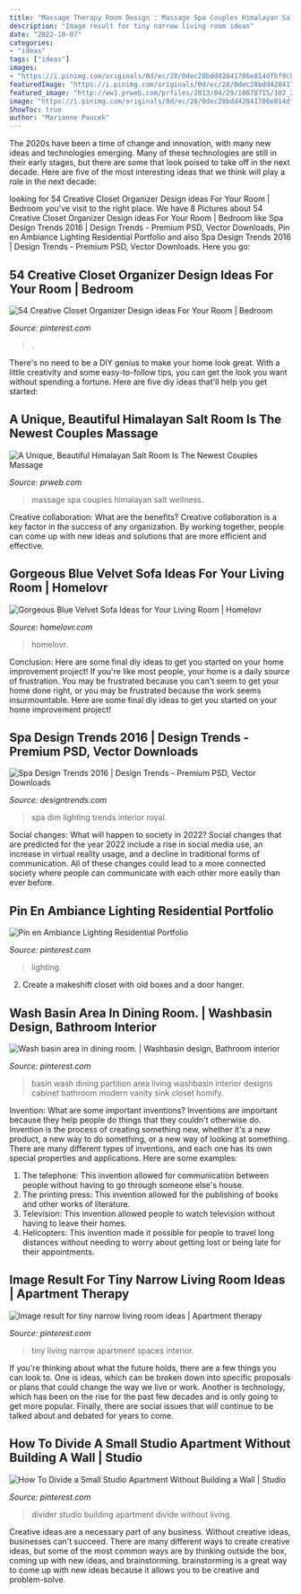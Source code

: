 ```yaml
---
title: "Massage Therapy Room Design : Massage Spa Couples Himalayan Salt Wellness"
description: "Image result for tiny narrow living room ideas"
date: "2022-10-07"
categories:
- "ideas"
tags: ["ideas"]
images:
- "https://i.pinimg.com/originals/0d/ec/28/0dec28bdd42841706e814dfbf9c87e8a.jpg"
featuredImage: "https://i.pinimg.com/originals/0d/ec/28/0dec28bdd42841706e814dfbf9c87e8a.jpg"
featured_image: "http://ww1.prweb.com/prfiles/2013/04/29/10678715/102_2316.JPG"
image: "https://i.pinimg.com/originals/0d/ec/28/0dec28bdd42841706e814dfbf9c87e8a.jpg"
ShowToc: true
author: "Marianne Paucek"
---
```



The 2020s have been a time of change and innovation, with many new ideas and technologies emerging. Many of these technologies are still in their early stages, but there are some that look poised to take off in the next decade. Here are five of the most interesting ideas that we think will play a role in the next decade:

	

		
looking for 54 Creative Closet Organizer Design ideas For Your Room | Bedroom you've visit to the right place. We have 8 Pictures about 54 Creative Closet Organizer Design ideas For Your Room | Bedroom like Spa Design Trends 2016 | Design Trends - Premium PSD, Vector Downloads, Pin en Ambiance Lighting Residential Portfolio and also Spa Design Trends 2016 | Design Trends - Premium PSD, Vector Downloads. Here you go:
		
    
## 54 Creative Closet Organizer Design Ideas For Your Room | Bedroom

<img loading=lazy src="https://i.pinimg.com/736x/44/55/8c/44558c3608e7a19d8fe362e904ddb50e.jpg" onerror="this.onerror=null;this.src='https://tse1.mm.bing.net/th?id=OIP.Vg5i8eHUkqqvlHHMA4RrfwHaLF&amp;pid=15.1';" alt="54 Creative Closet Organizer Design ideas For Your Room | Bedroom">

_Source: pinterest.com_

>. 

	

There's no need to be a DIY genius to make your home look great. With a little creativity and some easy-to-follow tips, you can get the look you want without spending a fortune. Here are five diy ideas that'll help you get started:  

    
## A Unique, Beautiful Himalayan Salt Room Is The Newest Couples Massage

<img loading=lazy src="http://ww1.prweb.com/prfiles/2013/04/29/10678715/102_2316.JPG" onerror="this.onerror=null;this.src='https://tse4.mm.bing.net/th?id=OIP.ekX4a7SotOvDuvGuYsrdIAHaJ4&amp;pid=15.1';" alt="A Unique, Beautiful Himalayan Salt Room Is The Newest Couples Massage">

_Source: prweb.com_

>massage spa couples himalayan salt wellness. 

	

Creative collaboration: What are the benefits?
Creative collaboration is a key factor in the success of any organization. By working together, people can come up with new ideas and solutions that are more efficient and effective.

    
## Gorgeous Blue Velvet Sofa Ideas For Your Living Room | Homelovr

<img loading=lazy src="https://www.homelovr.com/wp-content/uploads/2018/04/Farmhouse-Style-Living-Room-With-Blue-Velvet-Sofa-And-Area-Rug.jpg" onerror="this.onerror=null;this.src='https://tse1.mm.bing.net/th?id=OIP.Hm9nSGqyz-xT7MueL_VxRQHaLH&amp;pid=15.1';" alt="Gorgeous Blue Velvet Sofa Ideas for Your Living Room | Homelovr">

_Source: homelovr.com_

>homelovr. 

	

Conclusion: Here are some final diy ideas to get you started on your home improvement project!
If you're like most people, your home is a daily source of frustration. You may be frustrated because you can't seem to get your home done right, or you may be frustrated because the work seems insurmountable. Here are some final diy ideas to get you started on your home improvement project!

    
## Spa Design Trends 2016 | Design Trends - Premium PSD, Vector Downloads

<img loading=lazy src="https://images.designtrends.com/wp-content/uploads/2016/02/19051845/Dim-Lighting-Spa1.jpg" onerror="this.onerror=null;this.src='https://tse3.mm.bing.net/th?id=OIP.KTK7LGqtDStz2zs9HdQ5cAHaLH&amp;pid=15.1';" alt="Spa Design Trends 2016 | Design Trends - Premium PSD, Vector Downloads">

_Source: designtrends.com_

>spa dim lighting trends interior royal. 

	

Social changes: What will happen to society in 2022?
Social changes that are predicted for the year 2022 include a rise in social media use, an increase in virtual reality usage, and a decline in traditional forms of communication. All of these changes could lead to a more connected society where people can communicate with each other more easily than ever before.

    
## Pin En Ambiance Lighting Residential Portfolio

<img loading=lazy src="https://i.pinimg.com/736x/ad/c7/f8/adc7f86ef18cd2cab3999e83e5bf15a7.jpg" onerror="this.onerror=null;this.src='https://tse1.mm.bing.net/th?id=OIP.n4xfouyWgJA99ljLlBmX_AHaJ3&amp;pid=15.1';" alt="Pin en Ambiance Lighting Residential Portfolio">

_Source: pinterest.com_

>lighting. 

	

2. Create a makeshift closet with old boxes and a door hanger.

    
## Wash Basin Area In Dining Room. | Washbasin Design, Bathroom Interior

<img loading=lazy src="https://i.pinimg.com/originals/0d/ec/28/0dec28bdd42841706e814dfbf9c87e8a.jpg" onerror="this.onerror=null;this.src='https://tse3.mm.bing.net/th?id=OIP.WiXSJeawVgCyXum5Y-vUggAAAA&amp;pid=15.1';" alt="Wash basin area in dining room. | Washbasin design, Bathroom interior">

_Source: pinterest.com_

>basin wash dining partition area living washbasin interior designs cabinet bathroom modern vanity sink closet homify. 

	

Invention: What are some important inventions?
Inventions are important because they help people do things that they couldn't otherwise do. Invention is the process of creating something new, whether it's a new product, a new way to do something, or a new way of looking at something. There are many different types of inventions, and each one has its own special properties and applications. Here are some examples: 
1. The telephone: This invention allowed for communication between people without having to go through someone else's house.
2. The printing press: This invention allowed for the publishing of books and other works of literature.
3. Television: This invention allowed people to watch television without having to leave their homes.
4. Helicopters: This invention made it possible for people to travel long distances without needing to worry about getting lost or being late for their appointments.

    
## Image Result For Tiny Narrow Living Room Ideas | Apartment Therapy

<img loading=lazy src="https://i.pinimg.com/736x/83/b7/2e/83b72e56b5cab0bacd3136602c51c9b6.jpg" onerror="this.onerror=null;this.src='https://tse3.mm.bing.net/th?id=OIP.j0izo-Vt_-C_qkUgb30koQHaLJ&amp;pid=15.1';" alt="Image result for tiny narrow living room ideas | Apartment therapy">

_Source: pinterest.com_

>tiny living narrow apartment spaces interior. 

	

If you're thinking about what the future holds, there are a few things you can look to. One is ideas, which can be broken down into specific proposals or plans that could change the way we live or work. Another is technology, which has been on the rise for the past few decades and is only going to get more popular. Finally, there are social issues that will continue to be talked about and debated for years to come.

    
## How To Divide A Small Studio Apartment Without Building A Wall | Studio

<img loading=lazy src="https://i.pinimg.com/736x/34/6e/4e/346e4e641ed06cf45e1df9f8d75746b1.jpg" onerror="this.onerror=null;this.src='https://tse2.mm.bing.net/th?id=OIP.VGdd_UbJS5fyQGG64J75_wHaLG&amp;pid=15.1';" alt="How To Divide a Small Studio Apartment Without Building a Wall | Studio">

_Source: pinterest.com_

>divider studio building apartment divide without living. 

	

Creative ideas are a necessary part of any business. Without creative ideas, businesses can't succeed. There are many different ways to create creative ideas, but some of the most common ways are by thinking outside the box, coming up with new ideas, and brainstorming. brainstorming is a great way to come up with new ideas because it allows you to be creative and problem-solve.

